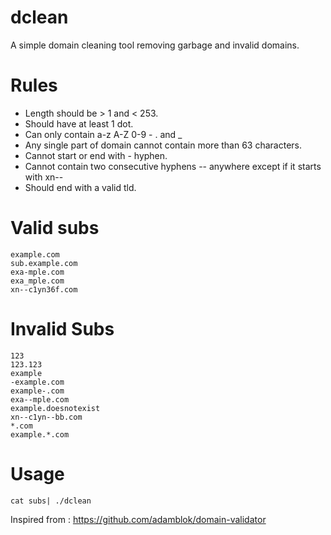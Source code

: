 # dclean
A simple domain cleaning tool removing garbage and invalid domains.

# Rules
- Length should be > 1 and < 253.
- Should have at least 1 dot.
- Can only contain a-z A-Z 0-9 - . and _
- Any single part of domain cannot contain more than 63 characters.
- Cannot start or end with - hyphen.
- Cannot contain two consecutive hyphens -- anywhere except if it starts with xn--
- Should end with a valid tld.

# Valid subs
```
example.com
sub.example.com
exa-mple.com
exa_mple.com
xn--c1yn36f.com
```

# Invalid Subs
```
123
123.123
example
-example.com
example-.com
exa--mple.com
example.doesnotexist
xn--c1yn--bb.com
*.com
example.*.com
```
# Usage
`cat subs| ./dclean`

Inspired from : https://github.com/adamblok/domain-validator
